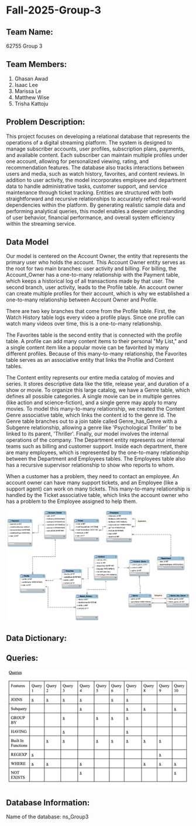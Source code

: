 # Fall-2025-Group-3

## Team Name:
62755 Group 3

## Team Members:
1. Ghasan Awad
2. Isaac Lee
3. Marissa Le
4. Matthew Wise
5. Trisha Kattoju

## Problem Description:
This project focuses on developing a relational database that represents the operations of a digital streaming platform. The system is designed to manage subscriber accounts, user profiles, subscription plans, payments, and available content. Each subscriber can maintain multiple profiles under one account, allowing for personalized viewing, rating, and recommendation features. The database also tracks interactions between users and media, such as watch history, favorites, and content reviews. In addition to user activity, the model incorporates employee and department data to handle administrative tasks, customer support, and service maintenance through ticket tracking. Entities are structured with both straightforward and recursive relationships to accurately reflect real-world dependencies within the platform. By generating realistic sample data and performing analytical queries, this model enables a deeper understanding of user behavior, financial performance, and overall system efficiency within the streaming service.

## Data Model
Our model is centered on the Account Owner, the entity that represents the primary user who holds the account. This Account Owner entity serves as the root for two main branches: user activity and billing. For billing, the Account_Owner has a one-to-many relationship with the Payment table, which keeps a historical log of all transactions made by that user. The second branch, user activity, leads to the Profile table. An account owner can create multiple profiles for their account, which is why we established a one-to-many relationship between Account Owner and Profile.

There are two key branches that come from the Profile table. First, the Watch History table logs every video a profile plays. Since one profile can watch many videos over time, this is a one-to-many relationship.

The Favorites table is the second entity that is connected with the profile table. A profile can add many content items to their personal "My List," and a single content item like a popular movie can be favorited by many different profiles. Because of this many-to-many relationship, the Favorites table serves as an associative entity that links the Profile and Content tables.

The Content entity represents our entire media catalog of movies and series. It stores descriptive data like the title, release year, and duration of a show or movie. To organize this large catalog, we have a Genre table, which defines all possible categories. A single movie can be in multiple genres (like action and science-fiction), and a single genre may apply to many movies. To model this many-to-many relationship, we created the Content Genre associative table, which links the content id to the genre id. The Genre table branches out to a join table called Genre_has_Genre with a Subgenre relationship,  allowing a genre like 'Psychological Thriller' to be linked to its parent, 'Thriller'.
Finally, our model involves the internal operations of the company. The Department entity represents our internal teams such as billing and customer support. Inside each department, there are many employees, which is represented by the one-to-many relationship between the Department and Employees tables. The Employees table also has a recursive supervisor relationship to show who reports to whom.

When a customer has a problem, they need to contact an employee. An account owner can have many support tickets, and an Employee (like a support agent) can work on many tickets. This many-to-many relationship is handled by the Ticket associative table, which links the account owner who has a problem to the Employee assigned to help them.

![ERD Diagram](Group3model.png)

## Data Dictionary:

## Queries:
![Queries Table](Queries.png)


## Database Information:
Name of the database: ns_Group3
